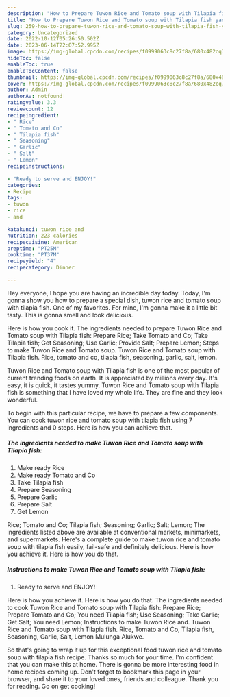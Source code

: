 ```yaml
---
description: "How to Prepare Tuwon Rice and Tomato soup with Tilapia fish yang Very Delicious"
title: "How to Prepare Tuwon Rice and Tomato soup with Tilapia fish yang Very Delicious"
slug: 259-how-to-prepare-tuwon-rice-and-tomato-soup-with-tilapia-fish-yang-very-delicious
category: Uncategorized
date: 2022-10-12T05:26:50.502Z
date: 2023-06-14T22:07:52.995Z
image: https://img-global.cpcdn.com/recipes/f0999063c8c27f8a/680x482cq70/tuwon-rice-and-tomato-soup-with-tilapia-fish-recipe-main-photo.jpg
hideToc: false
enableToc: true
enableTocContent: false
thumbnail: https://img-global.cpcdn.com/recipes/f0999063c8c27f8a/680x482cq70/tuwon-rice-and-tomato-soup-with-tilapia-fish-recipe-main-photo.jpg
cover: https://img-global.cpcdn.com/recipes/f0999063c8c27f8a/680x482cq70/tuwon-rice-and-tomato-soup-with-tilapia-fish-recipe-main-photo.jpg
author: Admin
authorAv: notfound
ratingvalue: 3.3
reviewcount: 12
recipeingredient:
- " Rice"
- " Tomato and Co"
- " Tilapia fish"
- " Seasoning"
- " Garlic"
- " Salt"
- " Lemon"
recipeinstructions:

- "Ready to serve and ENJOY!"
categories:
- Recipe
tags:
- tuwon
- rice
- and

katakunci: tuwon rice and 
nutrition: 223 calories
recipecuisine: American
preptime: "PT25M"
cooktime: "PT37M"
recipeyield: "4"
recipecategory: Dinner

---
```



Hey everyone, I hope you are having an incredible day today. Today, I'm gonna show you how to prepare a special dish, tuwon rice and tomato soup with tilapia fish. One of my favorites. For mine, I'm gonna make it a little bit tasty. This is gonna smell and look delicious.

Here is how you cook it. The ingredients needed to prepare Tuwon Rice and Tomato soup with Tilapia fish: Prepare Rice; Take Tomato and Co; Take Tilapia fish; Get Seasoning; Use Garlic; Provide Salt; Prepare Lemon; Steps to make Tuwon Rice and Tomato soup. Tuwon Rice and Tomato soup with Tilapia fish. Rice, tomato and co, tilapia fish, seasoning, garlic, salt, lemon.

Tuwon Rice and Tomato soup with Tilapia fish is one of the most popular of current trending foods on earth. It is appreciated by millions every day. It's easy, it is quick, it tastes yummy. Tuwon Rice and Tomato soup with Tilapia fish is something that I have loved my whole life. They are fine and they look wonderful.


To begin with this particular recipe, we have to prepare a few components. You can cook tuwon rice and tomato soup with tilapia fish using 7 ingredients and 0 steps. Here is how you can achieve that.

<!--inarticleads1-->

##### The ingredients needed to make Tuwon Rice and Tomato soup with Tilapia fish:

1. Make ready  Rice
1. Make ready  Tomato and Co
1. Take  Tilapia fish
1. Prepare  Seasoning
1. Prepare  Garlic
1. Prepare  Salt
1. Get  Lemon


Rice; Tomato and Co; Tilapia fish; Seasoning; Garlic; Salt; Lemon; The ingredients listed above are available at conventional markets, minimarkets, and supermarkets. Here&#39;s a complete guide to make tuwon rice and tomato soup with tilapia fish easily, fail-safe and definitely delicious. Here is how you achieve it. Here is how you do that. 

<!--inarticleads2-->

##### Instructions to make Tuwon Rice and Tomato soup with Tilapia fish:


1. Ready to serve and ENJOY!

Here is how you achieve it. Here is how you do that. The ingredients needed to cook Tuwon Rice and Tomato soup with Tilapia fish: Prepare Rice; Prepare Tomato and Co; You need Tilapia fish; Use Seasoning; Take Garlic; Get Salt; You need Lemon; Instructions to make Tuwon Rice and. Tuwon Rice and Tomato soup with Tilapia fish. Rice, Tomato and Co, Tilapia fish, Seasoning, Garlic, Salt, Lemon Mulunga Alukwe. 

So that's going to wrap it up for this exceptional food tuwon rice and tomato soup with tilapia fish recipe. Thanks so much for your time. I'm confident that you can make this at home. There is gonna be more interesting food in home recipes coming up. Don't forget to bookmark this page in your browser, and share it to your loved ones, friends and colleague. Thank you for reading. Go on get cooking!
